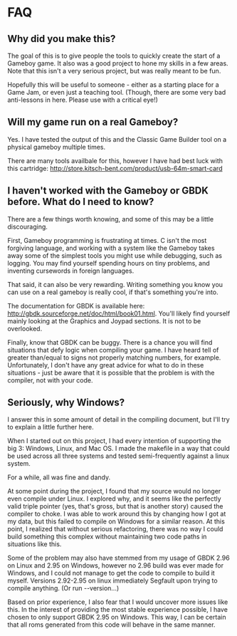 # FAQ

## Why did you make this?

The goal of this is to give people the tools to quickly create the start of a Gameboy game. It also was a good project
to hone my skills in a few areas. Note that this isn't a very serious project, but was really meant to be fun.

Hopefully this will be useful to someone - either as a starting place for a Game Jam, or even just a teaching tool.
(Though, there are some very bad anti-lessons in here. Please use with a critical eye!)

## Will my game run on a real Gameboy?

Yes. I have tested the output of this and the Classic Game Builder tool on a physical gameboy multiple times.

There are many tools availbale for this, however I have had best luck with this cartridge: http://store.kitsch-bent.com/product/usb-64m-smart-card

## I haven't worked with the Gameboy or GBDK before. What do I need to know?

There are a few things worth knowing, and some of this may be a little discouraging.

First, Gameboy programming is frustrating at times. C isn't the most forgiving language, and working with a system
like the Gameboy takes away some of the simplest tools you might use while debugging, such as logging. You may find
yourself spending hours on tiny problems, and inventing cursewords in foreign languages.

That said, it can also be very rewarding. Writing something you know you can use on a real gameboy
is really cool, if that's something you're into.

The documentation for GBDK is available here: http://gbdk.sourceforge.net/doc/html/book01.html. You'll likely find
yourself mainly looking at the Graphics and Joypad sections. It is not to be overlooked.

Finally, know that GBDK can be buggy. There is a chance you will find situations that defy logic when compiling your
game. I have heard tell of greater than/equal to signs not properly matching numbers, for example. Unfortunately,
I don't have any great advice for what to do in these situations - just be aware that it is possible that the problem is
with the compiler, not with your code.

## Seriously, why Windows?

I answer this in some amount of detail in the compiling document, but I'll try to explain a little further here.

When I started out on this project, I had every intention of supporting the big 3: Windows, Linux, and Mac OS. I made
the makefile in a way that could be used across all three systems and tested semi-frequently against a linux system.

For a while, all was fine and dandy.

At some point during the project, I found that my source would no longer even compile under Linux. I explored why, and
it seems like the perfectly valid triple pointer (yes, that's gross, but that is another story) caused the compiler to
choke. I was able to work around this by changing how I got at my data, but this failed to compile on Windows for a
similar reason. At this point, I realized that without serious refactoring, there was no way I could build something
this complex without maintaining two code paths in situations like this.

Some of the problem may also have stemmed from my usage of GBDK 2.96 on Linux and 2.95 on Windows, however no 2.96 build
was ever made for Windows, and I could not manage to get the code to compile to build it myself. Versions 2.92-2.95 on
linux immediately Segfault upon trying to compile anything. (Or run --version...)

Based on prior experience, I also fear that I would uncover more issues like this. In the interest of providing the most
stable experience possible, I have chosen to only support GBDK 2.95 on Windows. This way, I can be certain that all
roms generated from this code will behave in the same manner.
